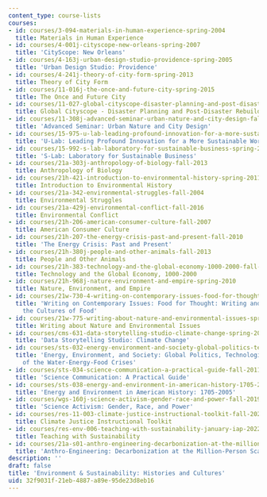 ```yaml
---
content_type: course-lists
courses:
- id: courses/3-094-materials-in-human-experience-spring-2004
  title: Materials in Human Experience
- id: courses/4-001j-cityscope-new-orleans-spring-2007
  title: 'CityScope: New Orleans'
- id: courses/4-163j-urban-design-studio-providence-spring-2005
  title: 'Urban Design Studio: Providence'
- id: courses/4-241j-theory-of-city-form-spring-2013
  title: Theory of City Form
- id: courses/11-016j-the-once-and-future-city-spring-2015
  title: The Once and Future City
- id: courses/11-027-global-cityscope-disaster-planning-and-post-disaster-rebuilding-and-recovery-spring-2017
  title: Global Cityscope - Disaster Planning and Post-Disaster Rebuilding and Recovery
- id: courses/11-308j-advanced-seminar-urban-nature-and-city-design-fall-2012
  title: 'Advanced Seminar: Urban Nature and City Design'
- id: courses/15-975-u-lab-leading-profound-innovation-for-a-more-sustainable-world-fall-2010
  title: 'U-Lab: Leading Profound Innovation for a More Sustainable World'
- id: courses/15-992-s-lab-laboratory-for-sustainable-business-spring-2008
  title: 'S-Lab: Laboratory for Sustainable Business'
- id: courses/21a-303j-anthropology-of-biology-fall-2013
  title: Anthropology of Biology
- id: courses/21h-421-introduction-to-environmental-history-spring-2011
  title: Introduction to Environmental History
- id: courses/21a-342-environmental-struggles-fall-2004
  title: Environmental Struggles
- id: courses/21a-429j-environmental-conflict-fall-2016
  title: Environmental Conflict
- id: courses/21h-206-american-consumer-culture-fall-2007
  title: American Consumer Culture
- id: courses/21h-207-the-energy-crisis-past-and-present-fall-2010
  title: 'The Energy Crisis: Past and Present'
- id: courses/21h-380j-people-and-other-animals-fall-2013
  title: People and Other Animals
- id: courses/21h-383-technology-and-the-global-economy-1000-2000-fall-2016
  title: Technology and the Global Economy, 1000-2000
- id: courses/21h-968j-nature-environment-and-empire-spring-2010
  title: Nature, Environment, and Empire
- id: courses/21w-730-4-writing-on-contemporary-issues-food-for-thought-writing-and-reading-about-the-cultures-of-food-fall-2008
  title: 'Writing on Contemporary Issues: Food for Thought: Writing and Reading about
    the Cultures of Food'
- id: courses/21w-775-writing-about-nature-and-environmental-issues-spring-2017
  title: Writing about Nature and Environmental Issues
- id: courses/cms-631-data-storytelling-studio-climate-change-spring-2017
  title: 'Data Storytelling Studio: Climate Change'
- id: courses/sts-032-energy-environment-and-society-global-politics-technologies-and-ecologies-of-the-water-energy-food-crises-spring-2018
  title: 'Energy, Environment, and Society: Global Politics, Technologies, and Ecologies
    of the Water-Energy-Food Crises'
- id: courses/sts-034-science-communication-a-practical-guide-fall-2011
  title: 'Science Communication: A Practical Guide'
- id: courses/sts-038-energy-and-environment-in-american-history-1705-2005-fall-2006
  title: 'Energy and Environment in American History: 1705-2005'
- id: courses/wgs-160j-science-activism-gender-race-and-power-fall-2019
  title: 'Science Activism: Gender, Race, and Power'
- id: courses/res-11-003-climate-justice-instructional-toolkit-fall-2023
  title: Climate Justice Instructional Toolkit
- id: courses/res-env-006-teaching-with-sustainability-january-iap-2022
  title: Teaching with Sustainability
- id: courses/21a-s01-anthro-engineering-decarbonization-at-the-million-person-scale-fall-2023
  title: 'Anthro-Engineering: Decarbonization at the Million-Person Scale'
description: ''
draft: false
title: 'Environment & Sustainability: Histories and Cultures'
uid: 32f9031f-21eb-4887-a89e-95de23d8eb16
---
```

